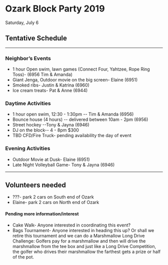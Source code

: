 # Ozark Block Party 2019

Saturday, July 6


## Tentative Schedule 
-----

### Neighbor’s Events
* 1 hour Open swim, lawn games (Connect Four, Yahtzee, Rope Ring Toss)- (6956 Tim & Amanda)
* Giant Jenga, Outdoor movie on the big screen- Elaine (6951)
* Smoked ribs- Justin & Katrina (6960)
* Ice cream treats- Pat & Anne (6944)

### Daytime Activities
* 1 hour open swim, 12:30 - 1:30pm -- Tim & Amanda (6956)
* Bounce house (4 hours) -- delivered between 10am - 2pm (6956)
* Street hockey --Tony & Jayna (6946)
* DJ on the block-- 4 - 8pm $300
* TBD CFD/Fire Truck- pending availability the day of event	

### Evening Activities
* Outdoor Movie at Dusk- Elaine (6951)
* Late Night Volleyball Game- Tony & Jayna (6946)
-------
## Volunteers needed
* ???- park 2 cars on South end of Ozark
* Elaine- park 2 cars on North end of Ozark


#### Pending more information/interest
* Cake Walk- Anyone interested in coordinating this event? 
* Bags Tournament- Anyone interested in heading this up? Or shall we retire this tournament and we can do a Marshmallow Long Drive Challenge: Golfers pay for a marshmallow and then will drive the marshmallow from the tee box and just like a Long Drive Competition, the golfer who drives their marshmallow the farthest gets a prize or half of the pot.
